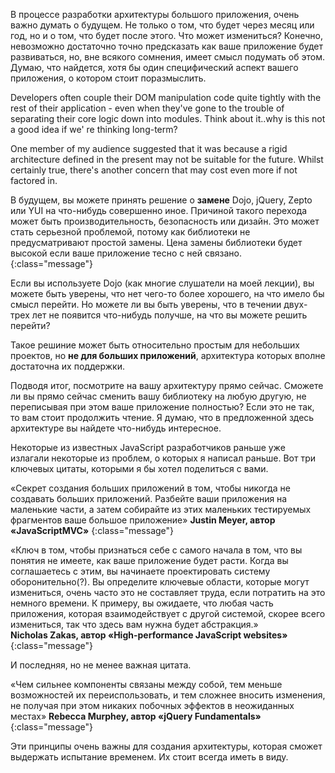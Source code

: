 <!-- ### Думай о будущем -->

В процессе разработки архитектуры большого приложения, очень важно думать
о будущем. Не только о том, что будет через месяц или год, но и о том, 
что будет после этого. Что может измениться? Конечно, невозможно достаточно
точно предсказать как ваше приложение будет развиваться, но, вне всякого
сомнения, имеет смысл подумать об этом. Думаю, что найдется, хотя бы один
специфический аспект вашего приложения, о котором стоит поразмыслить.

<!-- TODO: Не уверен, что точно понял смысл: -->
Developers often couple their DOM manipulation code quite tightly with the rest
of their application - even when they've gone to the trouble of separating their
core logic down into modules. Think about it..why is this not a good idea if we'
re thinking long-term? 

One member of my audience suggested that it was because a rigid architecture
defined in the present may not be suitable for the future. Whilst certainly true,
there's another concern that may cost even more if not factored in.

В будущем, вы можете принять решение о **замене** Dojo, jQuery, Zepto или YUI на
что-нибудь совершенно иное. Причиной такого перехода может быть
производительность, безопасность или дизайн. Это может стать серьезной
проблемой, потому как библиотеки не предусматривают простой замены.
Цена замены библиотеки будет высокой если ваше приложение тесно с ней связано.
{:class="message"}

Если вы используете Dojo (как многие слушатели на моей лекции), вы можете
быть уверены, что нет чего-то более хорошего, на что имело бы смысл перейти.
Но можете ли вы быть уверены, что в течении двух-трех лет не появится что-нибудь
получше, на что вы можете решить перейти?

Такое решиние может быть относительно простым для небольших проектов, но **не для
больших приложений**, архитектура которых вполне достаточна их поддержки.

Подводя итог, посмотрите на вашу архитектуру прямо сейчас. Сможете ли вы 
прямо сейчас сменить вашу библиотеку на любую другую, не переписывая при этом
ваше приложение полностью? Если это не так, то вам стоит продолжить чтение. 
Я думаю, что в предложенной здесь архитектуре вы найдете что-нибудь интересное. 

Некоторые из известных JavaScript разработчиков раньше уже излагали некоторые
из проблем, о которых я написал раньше. Вот три ключевых цитаты, которыми 
я бы хотел поделиться с вами.

«Секрет создания больших приложений в том, чтобы никогда не создавать больших
приложений. Разбейте ваши приложения на маленькие части, а затем собирайте из
этих маленьких тестируемых фрагментов ваше большое приложение»
**Justin Meyer, автор «JavaScriptMVC»**
{:class="message"}

<!-- TODO: Как-то не по-русски, ничего непонятно… -->
«Ключ в том, чтобы признаться себе с самого начала в том, что вы понятия
не имеете, как ваше приложение будет расти. Когда вы соглашаетесь с этим,
вы начинаете проектировать систему оборонительно(?). Вы определите ключевые
области, которые могут измениться, очень часто это не составляет труда, если
потратить на это немного времени. К примеру, вы ожидаете, что любая часть
приложения, которая взаимодействует с другой системой, скорее всего измениться,
так что здесь вам нужна будет абстракция.»  
**Nicholas Zakas, автор «High-performance JavaScript websites»**
{:class="message"}

И последняя, но не менее важная цитата.

«Чем сильнее компоненты связаны между собой, тем меньше возможностей
их переиспользовать, и тем сложнее вносить изменения, не получая при этом
никаких побочных эффектов в неожиданных местах»
**Rebecca Murphey, автор «jQuery Fundamentals»**
{:class="message"}


Эти принципы очень важны для создания архитектуры, которая сможет выдержать
испытание временем. Их стоит всегда иметь в виду.
